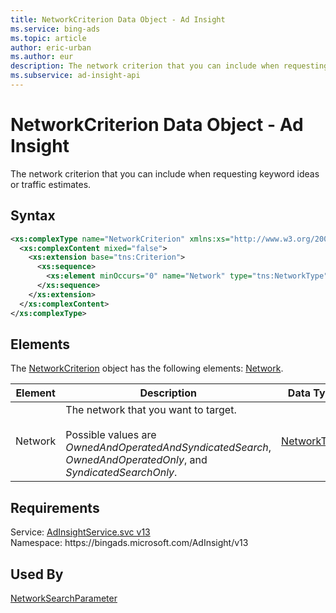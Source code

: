 ```yaml
---
title: NetworkCriterion Data Object - Ad Insight
ms.service: bing-ads
ms.topic: article
author: eric-urban
ms.author: eur
description: The network criterion that you can include when requesting keyword ideas or traffic estimates.
ms.subservice: ad-insight-api
---
```

# NetworkCriterion Data Object - Ad Insight
The network criterion that you can include when requesting keyword ideas or traffic estimates.

## Syntax
```xml
<xs:complexType name="NetworkCriterion" xmlns:xs="http://www.w3.org/2001/XMLSchema">
  <xs:complexContent mixed="false">
    <xs:extension base="tns:Criterion">
      <xs:sequence>
        <xs:element minOccurs="0" name="Network" type="tns:NetworkType" />
      </xs:sequence>
    </xs:extension>
  </xs:complexContent>
</xs:complexType>
```

## <a name="elements"></a>Elements

The [NetworkCriterion](networkcriterion.md) object has the following elements: [Network](#network).

|Element|Description|Data Type|
|-----------|---------------|-------------|
|<a name="network"></a>Network|The network that you want to target.<br/><br/>Possible values are *OwnedAndOperatedAndSyndicatedSearch*, *OwnedAndOperatedOnly*, and *SyndicatedSearchOnly*.|[NetworkType](networktype.md)|

## Requirements
Service: [AdInsightService.svc v13](https://adinsight.api.bingads.microsoft.com/Api/Advertiser/AdInsight/v13/AdInsightService.svc)  
Namespace: https\://bingads.microsoft.com/AdInsight/v13  

## Used By
[NetworkSearchParameter](networksearchparameter.md)  
